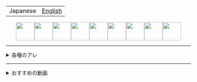 <table>
  <tbody>
    <tr>
      <td>
        <span>Japanese</span>
      </td>
      <td>
        <a href="https://github.com/eggplants/eggplants/blob/master/README_en.md">English</span>
      </td>
    </tr>
  </tbody>
</table>

<div style="text-align: center;">
  <a href="https://www.u.tsukuba.ac.jp/~s1811528/">
    <img
         src="https://cgi.u.tsukuba.ac.jp/~s1811528/opac/img/selfiebrink.gif" width="50"
    /><img
         src="https://2.bp.blogspot.com/-DI48KC7LlTE/UO1ioW2x7wI/AAAAAAAAKh0/wpJskRJ3WJw/s1600/small_flower_green.png" width="50"
    /><img
         src="https://cgi.u.tsukuba.ac.jp/~s1811528/opac/img/selfiebrink.gif" width="50"
    /><img
         src="https://2.bp.blogspot.com/-DI48KC7LlTE/UO1ioW2x7wI/AAAAAAAAKh0/wpJskRJ3WJw/s1600/small_flower_green.png" width="50"
    /><img
         src="https://cgi.u.tsukuba.ac.jp/~s1811528/opac/img/selfiebrink.gif" width="50"
    /><img
         src="https://2.bp.blogspot.com/-DI48KC7LlTE/UO1ioW2x7wI/AAAAAAAAKh0/wpJskRJ3WJw/s1600/small_flower_green.png" width="50"
    /><img
         src="https://cgi.u.tsukuba.ac.jp/~s1811528/opac/img/selfiebrink.gif" width="50"
    /><img
         src="https://2.bp.blogspot.com/-DI48KC7LlTE/UO1ioW2x7wI/AAAAAAAAKh0/wpJskRJ3WJw/s1600/small_flower_green.png" width="50"
    /><img
         src="https://cgi.u.tsukuba.ac.jp/~s1811528/opac/img/selfiebrink.gif" width="50"
    />
  </a>
</div>

---

<details>
  <summary>各種のアレ</summary>

- Keybase: [@egpl0](https://keybase.io/egpl0)
- Gist: [@eggplants](https://gist.github.com/eggplants)
- Twitter: [@egpl0](https://twitter.com/egpl0)
- Twitter(凍結): [@egpl0_sh](https://twitter.com/egpl0_sh)
- Twitter(サブ): [@egpl0_sh_2](https://twitter.com/egpl0_sh_2)
- Qiita: [@eggplants](https://qiita.com/eggplants)
- SoundCloud: [@egpl0](https://soundcloud.com/f-0q)
- Atcoder: [@eggplants](https://atcoder.jp/users/eggplants)
  - 長いことやってない
- Paiza: [しっとり 袋ドーナツ 冷凍 サクサク](https://paiza.jp/challenges/glicko_rating_share/Rhzq59TWX8uIwiPelPbv8JjaB9AC4kA9z2Wq7nWQwTk?972200151)
- Greasy Fork: [@eggplants](https://greasyfork.org/en/users/671442-eggplants)
- Jstris [@egg_planter0](https://jstris.jezevec10.com/u/egg_planter0)
- Togetter: [@egpl0](https://togetter.com/id/egpl0)
- connpass: [@egpl0](https://connpass.com/user/egpl0)
- Doorkeeper: [haruna](https://www.doorkeeper.jp/users/xtpf8edosjnkj9v41rcymf3bbwr8ol)
- Steam: [@egpl0](https://steamcommunity.com/id/egpl0)
- (...追加予定)


</details>

---

<details>
  <summary>おすすめの動画</summary>

- 【初配信！】むぎたまキャットファイトラジオ 第１回【にじさんじ】【ナン】

[![尊い](https://i.ytimg.com/vi/2CKQrXLwQ6s/hqdefault.jpg)](http://youtu.be/2CKQrXLwQ6s)

</details>
